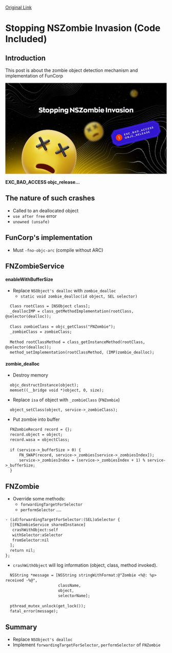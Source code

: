 [Original Link](https://medium.com/@FunCorp/stopping-nszombie-invasion-d8fb0250c22e)

# Stopping NSZombie Invasion (Code Included)
## Introduction
This post is about the zombie object detection mechanism and implementation of FunCorp

![](resources/nszombie01.jpeg)

 <strong>EXC_BAD_ACCESS objc_release…</strong>

## The nature of such crashes
* Called to an deallocated object
* `use after free` error
* `unowned (unsafe)`

## FunCorp's implementation
* Must `-fno-objc-arc` (compile without ARC)

## FNZombieService
#### enableWithBufferSize
* Replace `NSObject's dealloc` with `zombie_dealloc` 
    - `static void zombie_dealloc(id object, SEL selector) `

```objc
  Class rootClass = [NSObject class];
  _deallocIMP = class_getMethodImplementation(rootClass, @selector(dealloc));

  Class zombieClass = objc_getClass("FNZombie");
  _zombieClass = zombieClass;
  
  Method rootClassMethod = class_getInstanceMethod(rootClass, @selector(dealloc));
  method_setImplementation(rootClassMethod, (IMP)zombie_dealloc);
```

#### zombie_dealloc
* Destroy memory
```objc
  objc_destructInstance(object);
  memset((__bridge void *)object, 0, size);
```

* Replace `isa` of object with `_zombieClass` (`FNZombie`)

```objc
  object_setClass(object, service->_zombieClass);
```

* Put zombie into buffer

```objc
  FNZombieRecord record = {};
  record.object = object;
  record.wasa = objectClass;

  if (service->_bufferSize > 0) {
      FN_SWAP(record, service->_zombies[service->_zombiesIndex]);
      service->_zombiesIndex = (service->_zombiesIndex + 1) % service->_bufferSize;
  }
```

## FNZombie
* Override some methods: 
    - `forwardingTargetForSelector`
    - `performSelector`
    ....
    
```objc
- (id)forwardingTargetForSelector:(SEL)aSelector {
  [[FNZombieService sharedInstance]
   crashWithObject:self
   withSelector:aSelector
   fromSelector:nil
  ];
  return nil;
};

```

* `crashWithObject` will log information (object, class, method invoked).
```objc
  NSString *message = [NSString stringWithFormat:@"Zombie <%@: %p> received -%@",
                       className,
                       object,
                       selectorName];
  
  pthread_mutex_unlock(get_lock());
  fatal_error(message);
```

## Summary
* Replace `NSObject's dealloc`
* Implement `forwardingTargetForSelector`, `performSelector` of `FNZombie`
